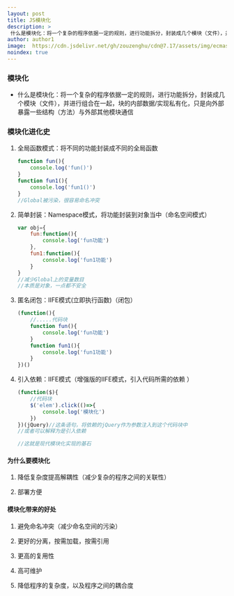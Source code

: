 ```yaml
---
layout: post
title: JS模块化
description: >
 什么是模块化：将一个复杂的程序依据一定的规则，进行功能拆分，封装成几个模块（文件），并进行组合在一起，块的内部数据/实现私有化，只是向外部暴露一些结构（方法）与外部其他模块通信
author: author1
image:  https://cdn.jsdelivr.net/gh/zouzenghu/cdn@7.17/assets/img/ecmascript/u=646855610,951597263&fm=26&gp=0.jpg
noindex: true
---
```



### 模块化

* 什么是模块化：将一个复杂的程序依据一定的规则，进行功能拆分，封装成几个模块（文件），并进行组合在一起，块的内部数据/实现私有化，只是向外部暴露一些结构（方法）与外部其他模块通信

### 模块化进化史

1. 全局函数模式：将不同的功能封装成不同的全局函数
   
   ```javascript
   function fun(){
       console.log('fun()')
   }
   function fun1(){
       console.log('fun1()')    
   }
   //Global被污染，很容易命名冲突 
   ```

2. 简单封装：Namespace模式，将功能封装到对象当中（命名空间模式）
   
   ```javascript
   var obj={
       fun:function(){
           console.log('fun功能')
       },
       fun1:function(){
           console.log('fun1功能')
       }
   }
   //减少Global上的变量数目
   //本质是对象，一点都不安全
   ```

3. 匿名闭包：IIFE模式(立即执行函数)（闭包）
   
   ```javascript
   (function(){
       //.....代码块
       function fun(){
           console.log('fun功能')
       }
       function fun1(){
           console.log('fun1功能')
       }
   })()
   ```

4. 引入依赖：IIFE模式（增强版的IIFE模式，引入代码所需的依赖 ）
   
   ```javascript
   (function($){
       //代码块
       $('elem').click(()=>{
           console.log('模块化')
       })
   })(jQuery)//这条语句，将依赖的jQuery作为参数注入到这个代码块中
   //或者可以解释为是引入依赖
   
   //这就是现代模块化实现的基石
   ```

#### 为什么要模块化

1. 降低复杂度提高解耦性（减少复杂的程序之间的关联性）

2. 部署方便

#### 模块化带来的好处

1. 避免命名冲突（减少命名空间的污染）

2. 更好的分离，按需加载，按需引用

3. 更高的复用性

4. 高可维护

5. 降低程序的复杂度，以及程序之间的耦合度
